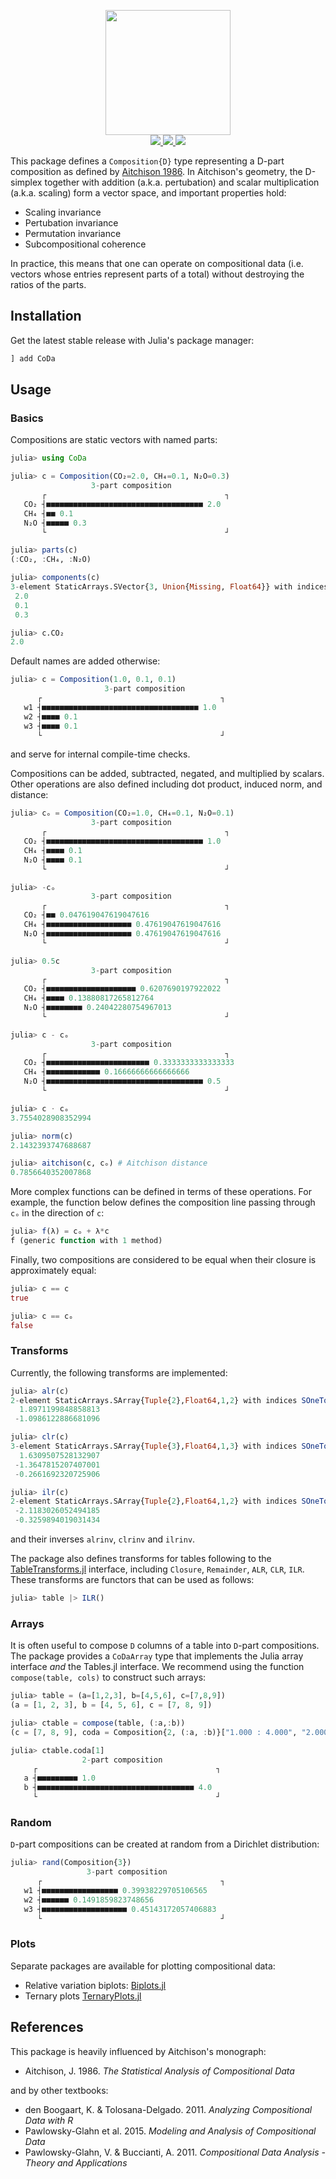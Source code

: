 <p align="center">
  <img src="docs/CoDa.png" height="200"><br>
  <a href="https://github.com/JuliaEarth/CoDa.jl/actions">
    <img src="https://img.shields.io/github/workflow/status/JuliaEarth/CoDa.jl/CI?style=flat-square">
  </a>
  <a href="https://codecov.io/gh/JuliaEarth/CoDa.jl">
    <img src="https://img.shields.io/codecov/c/github/JuliaEarth/CoDa.jl?style=flat-square">
  </a>
  <a href="LICENSE">
    <img src="https://img.shields.io/badge/license-MIT-blue.svg?style=flat-square">
  </a>
</p>

This package defines a `Composition{D}` type representing a D-part composition as defined by
[Aitchison 1986](https://www.jstor.org/stable/pdf/2345821.pdf). In Aitchison's geometry,
the D-simplex together with addition (a.k.a. pertubation) and scalar multiplication
(a.k.a. scaling) form a vector space, and important properties hold:

- Scaling invariance
- Pertubation invariance
- Permutation invariance
- Subcompositional coherence

In practice, this means that one can operate on compositional data (i.e.  vectors whose
entries represent parts of a total) without destroying the ratios of the parts.

## Installation

Get the latest stable release with Julia's package manager:

```julia
] add CoDa
```

## Usage

### Basics

Compositions are static vectors with named parts:

```julia
julia> using CoDa

julia> c = Composition(CO₂=2.0, CH₄=0.1, N₂O=0.3)
                  3-part composition
       ┌                                        ┐ 
   CO₂ ┤■■■■■■■■■■■■■■■■■■■■■■■■■■■■■■■■■■■ 2.0   
   CH₄ ┤■■ 0.1                                    
   N₂O ┤■■■■■ 0.3                                 
       └                                        ┘ 

julia> parts(c)
(:CO₂, :CH₄, :N₂O)

julia> components(c)
3-element StaticArrays.SVector{3, Union{Missing, Float64}} with indices SOneTo(3):
 2.0
 0.1
 0.3

julia> c.CO₂
2.0
```

Default names are added otherwise:

```julia
julia> c = Composition(1.0, 0.1, 0.1)
                     3-part composition
      ┌                                        ┐ 
   w1 ┤■■■■■■■■■■■■■■■■■■■■■■■■■■■■■■■■■■■ 1.0   
   w2 ┤■■■■ 0.1                                  
   w3 ┤■■■■ 0.1                                  
      └                                        ┘ 
```

and serve for internal compile-time checks.

Compositions can be added, subtracted, negated, and multiplied by
scalars. Other operations are also defined including dot product,
induced norm, and distance:

```julia
julia> cₒ = Composition(CO₂=1.0, CH₄=0.1, N₂O=0.1)
                  3-part composition
       ┌                                        ┐ 
   CO₂ ┤■■■■■■■■■■■■■■■■■■■■■■■■■■■■■■■■■■■ 1.0   
   CH₄ ┤■■■■ 0.1                                  
   N₂O ┤■■■■ 0.1                                  
       └                                        ┘ 

julia> -cₒ
                  3-part composition
       ┌                                        ┐ 
   CO₂ ┤■■ 0.047619047619047616                   
   CH₄ ┤■■■■■■■■■■■■■■■■■■■ 0.47619047619047616   
   N₂O ┤■■■■■■■■■■■■■■■■■■■ 0.47619047619047616   
       └                                        ┘ 

julia> 0.5c
                  3-part composition
       ┌                                        ┐ 
   CO₂ ┤■■■■■■■■■■■■■■■■■■■■ 0.6207690197922022   
   CH₄ ┤■■■■ 0.13880817265812764                  
   N₂O ┤■■■■■■■■ 0.24042280754967013              
       └                                        ┘ 

julia> c - cₒ
                  3-part composition
       ┌                                        ┐ 
   CO₂ ┤■■■■■■■■■■■■■■■■■■■■■■■ 0.3333333333333333  
   CH₄ ┤■■■■■■■■■■■■ 0.16666666666666666          
   N₂O ┤■■■■■■■■■■■■■■■■■■■■■■■■■■■■■■■■■■■ 0.5   
       └                                        ┘ 

julia> c ⋅ cₒ
3.7554028908352994

julia> norm(c)
2.1432393747688687

julia> aitchison(c, cₒ) # Aitchison distance
0.7856640352007868
```

More complex functions can be defined in terms of these
operations. For example, the function below defines the
composition line passing through `cₒ` in the direction of `c`:

```julia
julia> f(λ) = cₒ + λ*c
f (generic function with 1 method)
```

Finally, two compositions are considered to be equal when
their closure is approximately equal:

```julia
julia> c == c
true

julia> c == cₒ
false
```

### Transforms

Currently, the following transforms are implemented:

```julia
julia> alr(c)
2-element StaticArrays.SArray{Tuple{2},Float64,1,2} with indices SOneTo(2):
  1.8971199848858813
 -1.0986122886681096

julia> clr(c)
3-element StaticArrays.SArray{Tuple{3},Float64,1,3} with indices SOneTo(3):
  1.6309507528132907
 -1.3647815207407001
 -0.2661692320725906

julia> ilr(c)
2-element StaticArrays.SArray{Tuple{2},Float64,1,2} with indices SOneTo(2):
 -2.1183026052494185
 -0.3259894019031434
```

and their inverses `alrinv`, `clrinv` and `ilrinv`.

The package also defines transforms for tables following to the
[TableTransforms.jl](https://github.com/JuliaML/TableTransforms.jl) interface, including `Closure`, `Remainder`, `ALR`, `CLR`, `ILR`.
These transforms are functors that can be used as follows:

```julia
julia> table |> ILR()
```

### Arrays

It is often useful to compose `D` columns of a table into `D`-part compositions. The
package provides a `CoDaArray` type that implements the Julia array interface *and* the
Tables.jl interface. We recommend using the function `compose(table, cols)` to construct
such arrays:

```julia
julia> table = (a=[1,2,3], b=[4,5,6], c=[7,8,9])
(a = [1, 2, 3], b = [4, 5, 6], c = [7, 8, 9])

julia> ctable = compose(table, (:a,:b))
(c = [7, 8, 9], coda = Composition{2, (:a, :b)}["1.000 : 4.000", "2.000 : 5.000", "3.000 : 6.000"])

julia> ctable.coda[1]
                2-part composition
     ┌                                        ┐ 
   a ┤■■■■■■■■■ 1.0                             
   b ┤■■■■■■■■■■■■■■■■■■■■■■■■■■■■■■■■■■■ 4.0   
     └                                        ┘ 
```

### Random

`D`-part compositions can be created at random from a Dirichlet distribution:

```julia
julia> rand(Composition{3})
                 3-part composition
      ┌                                        ┐ 
   w1 ┤■■■■■■■■■■■■■■■■■ 0.39938229705106565     
   w2 ┤■■■■■■ 0.1491859823748656                 
   w3 ┤■■■■■■■■■■■■■■■■■■■ 0.45143172057406883   
      └                                        ┘
```

### Plots

Separate packages are available for plotting compositional data:

- Relative variation biplots: [Biplots.jl](https://github.com/juliohm/Biplots.jl)
- Ternary plots [TernaryPlots.jl](https://github.com/jacobusmmsmit/TernaryPlots.jl)

## References

This package is heavily influenced by Aitchison's monograph:

- Aitchison, J. 1986. *The Statistical Analysis of Compositional Data*

and by other textbooks:

- den Boogaart, K. & Tolosana-Delgado. 2011. *Analyzing Compositional Data with R*
- Pawlowsky-Glahn et al. 2015. *Modeling and Analysis of Compositional Data*
- Pawlowsky-Glahn, V. & Buccianti, A. 2011. *Compositional Data Analysis - Theory and Applications*
